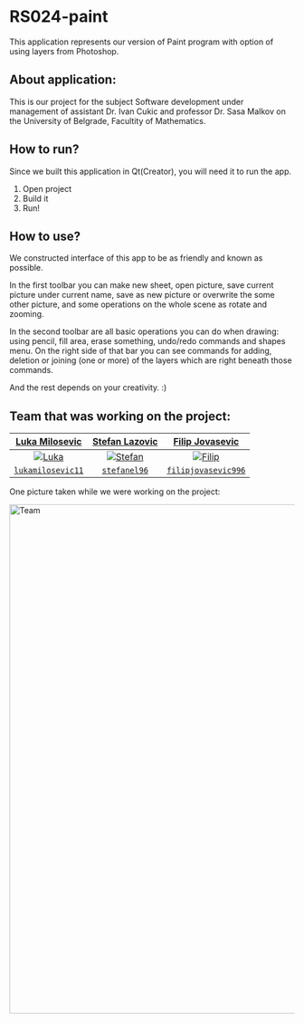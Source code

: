 # RS024-paint

This application represents our version of Paint program with option of using layers from Photoshop.

## About application:

This is our project for the subject Software development under management of assistant Dr. Ivan Cukic and professor Dr. Sasa Malkov on the University of Belgrade, Facultity of Mathematics.

## How to run?

Since we built this application in Qt(Creator), you will need it to run the app.
1. Open project
2. Build it
3. Run!

## How to use?

We constructed interface of this app to be as friendly and known as possible.

In the first toolbar you can make new sheet, open picture, save current picture under current name, save as new picture or overwrite the some other picture, and some operations on the whole scene as rotate and zooming.

In the second toolbar are all basic operations you can do when drawing: using pencil, fill area, erase something, undo/redo commands and shapes menu.
On the right side of that bar you can see commands for adding, deletion or joining (one or more) of the layers which are right beneath those commands.

And the rest depends on your creativity. :)

## Team that was working on the project:

| <a href="https://github.com/lukamilosevic11" target="_blank">**Luka Milosevic**</a> | <a href="https://github.com/stefanel96" target="_blank">**Stefan Lazovic**</a> | <a href="https://github.com/filipjovasevic996" target="_blank">**Filip Jovasevic**</a> |
| :---: |:---:| :---:|
| [![Luka](https://avatars1.githubusercontent.com/u/17521288?s=400&v=4)](https://github.com/lukamilosevic11)    | [![Stefan](https://avatars2.githubusercontent.com/u/17688156?s=460&v=4)](https://github.com/stefanel96) | [![Filip](https://avatars1.githubusercontent.com/u/33987760?s=400&v=4)](https://github.com/filipjovasevic996)  |
| <a href="https://github.com/lukamilosevic11" target="_blank">`lukamilosevic11`</a> | <a href="https://github.com/stefanel96" target="_blank">`stefanel96`</a> | <a href="https://github.com/filipjovasevic996" target="_blank">`filipjovasevic996`</a> |

One picture taken while we were working on the project:

<img src="https://i.imgur.com/vtGaBXg.jpg?1" alt="Team" width="900"/>

